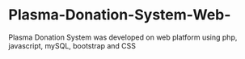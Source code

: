 # Plasma-Donation-System-Web-
Plasma Donation System was developed on web platform using php, javascript, mySQL, bootstrap and CSS
